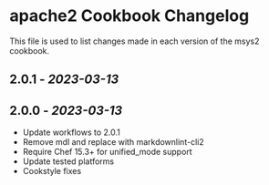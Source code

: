 # apache2 Cookbook Changelog

This file is used to list changes made in each version of the msys2 cookbook.

## 2.0.1 - *2023-03-13*

## 2.0.0 - *2023-03-13*

- Update workflows to 2.0.1
- Remove mdl and replace with markdownlint-cli2
- Require Chef 15.3+ for unified_mode support
- Update tested platforms
- Cookstyle fixes
